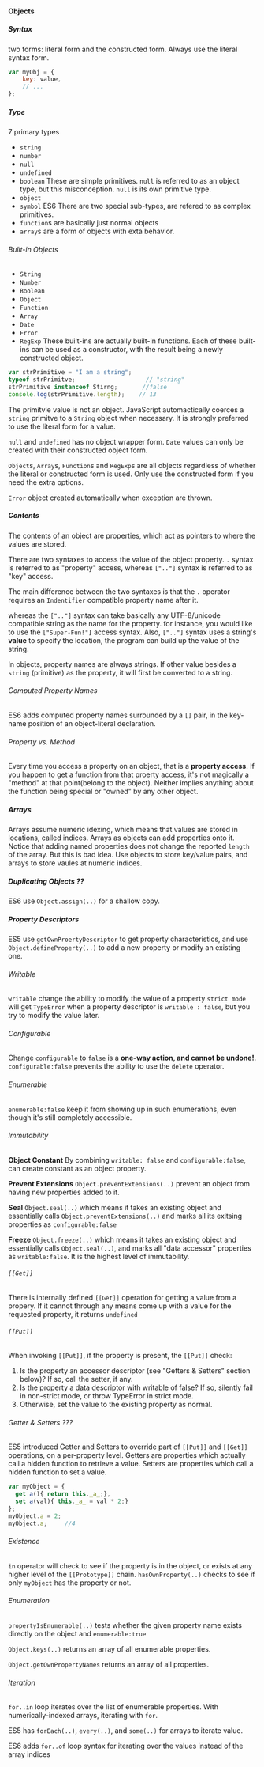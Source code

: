 #### Objects
##### Syntax
two forms: literal form and the constructed form. Always use the literal syntax form.
```javascript
var myObj = {
    key: value,
    // ...
};
```
##### Type
7 primary types
- `string`
- `number`
- `null`
- `undefined`
- `boolean`
These are simple primitives. `null` is referred to as an object type, but this misconception. `null` is its own primitive type.
- `object`
- `symbol` ES6
There are two special sub-types, are refered to as complex primitives.
- `function`s are basically just normal objects
- `array`s are a form of objects with exta behavior.
###### Bulit-in Objects
- `String`
- `Number`
- `Boolean`
- `Object`
- `Function`
- `Array`
- `Date`
- `Error`
- `RegExp`
These built-ins are actually built-in functions. Each of these built-ins can be used as a constructor, with the result being a newly constructed object.
```javascript
var strPrimitive = "I am a string";
typeof strPrimitve;                    // "string"
strPrimitive instanceof Stirng;       //false
console.log(strPrimitive.length);    // 13
```
The primitvie value is not an object. JavaScript automactically coerces a `string` primitve to a `String` object when necessary. 
It is strongly preferred to use the literal form for a value.

`null` and `undefined` has no object wrapper form. `Date` values can only be created with their constructed object form.

`Object`s, `Array`s, `Function`s and `RegExp`s are all objects regardless of whether the literal or constructed form is used.
Only use the constructed form if you need the extra options.

`Error` object created automatically when exception are thrown.

##### Contents
The contents of an object are properties, which act as pointers to where the values are stored.

There are two syntaxes to access the value of the object property.
`.` syntax is referred to as "property" access, whereas `[".."]` syntax is referred to as "key" access.

The main difference between the two syntaxes is that the `.` operator requires an `Indentifier` compatible property name after it.

whereas the `[".."]` syntax can take basically any UTF-8/unicode compatible string as the name for the property. for instance, you
would like to use the `["Super-Fun!"]` access syntax.
Also, `[".."]` syntax uses a string's **value** to specify the location, the program can build up the value of the string.

In objects, property names are always strings. If other value besides a `string` (primitive) as the property, it will first be converted to a string.

###### Computed Property Names
ES6 adds computed property names surrounded by a `[]` pair, in the key-name position of an object-literal declaration.

###### Property vs. Method
Every time you access a property on an object, that is a **property access**. If you happen to get a function from that proerty access, it's not magically a "method" at that point(belong to the object). Neither implies anything about the function being special or "owned" by any other object. 

##### Arrays
Arrays assume numeric idexing, which means that values are stored in locations, called indices.
Arrays as objects can add properties onto it. Notice that adding named properties does not change the reported `length` of the array. But this is bad idea. Use objects to store key/value pairs, and arrays to store vaules at numeric indices.

##### Duplicating Objects ??
ES6 use `Object.assign(..)` for a shallow copy.

##### Property Descriptors
ES5 use `getOwnProertyDescriptor` to get property characteristics, and use `Object.defineProperty(..)` to add a new property or modify an existing one.

###### Writable
`writable` change the ability to modify the value of a property
`strict mode` will get `TypeError` when a property descriptor is `writable : false`, but you try to modify the value later.

###### Configurable
Change `configurable` to `false` is a **one-way action, and cannot be undone!**. `configurable:false` prevents the ability to use the `delete` operator.

###### Enumerable
`enumerable:false` keep it from showing up in such enumerations, even though it's still completely accessible.

###### Immutability

 **Object Constant**
By combining `writable: false` and `configurable:false`, can create constant as an object property.

**Prevent Extensions**
`Object.preventExtensions(..)` prevent an object from having new properties added to it.

**Seal**
`Object.seal(..)` which means it takes an existing object and essentially calls `Object.preventExtensions(..)` and marks all its exitsing properties as `configurable:false`

**Freeze**
`Object.freeze(..)` which means it takes an existing object and essentially calls `Object.seal(..)`, and marks all "data accessor" properties as `writable:false`. It is the highest level of immutability. 

###### `[[Get]]`
There is internally defined `[[Get]]` operation for getting a value from a propery. If it cannot through any means come up with a value for the requested property, it returns `undefined`

###### `[[Put]]`
When invoking `[[Put]]`, if the property is present, the `[[Put]]` check:
 1. Is the property an accessor descriptor (see "Getters & Setters" section below)? If so, call the setter, if any.
 2. Is the property a data descriptor with writable of false? If so, silently fail in non-strict mode, or throw TypeError in strict mode.
 3. Otherwise, set the value to the existing property as normal.

###### Getter & Setters ???
ES5 introduced Getter and Setters to override part of `[[Put]]` and `[[Get]]` operations, on a per-property level. 
Getters are properties which actually call a hidden function to retrieve a value. Setters are properties which call a hidden function to set a value.
```javascript
var myObject = {
  get a(){ return this._a_;},
  set a(val){ this._a_ = val * 2;}
};
myObject.a = 2;
myObject.a;     //4
```

###### Existence
`in` operator will check to see if the property is in the object, or exists at any higher level of the `[[Prototype]]` chain. 
`hasOwnProperty(..)` checks to see if only `myObject` has the property or not.

###### Enumeration
`propertyIsEnumerable(..)` tests whether the given property name exists directly on the object and `enumerable:true`

`Object.keys(..)` returns an array of all enumerable properties.

`Object.getOwnPropertyNames` returns an array of all properties.

###### Iteration
`for..in` loop iterates over the list of enumerable properties. With numerically-indexed arrays, iterating with `for`.

ES5 has `forEach(..)`, `every(..)`, and `some(..)` for arrays to iterate value.

ES6 adds `for..of` loop syntax for iterating over the values instead of the array indices




































